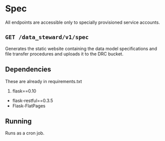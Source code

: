 # Spec
All endpoints are accessible only to specially provisioned service accounts.

## `GET /data_steward/v1/spec`

Generates the static website containing the data model specifications and file transfer procedures and uploads it to
the DRC bucket.


## Dependencies

These are already in requirements.txt
1. flask==0.10
+ flask-restful==0.3.5
+ Flask-FlatPages

## Running

Runs as a cron job.
